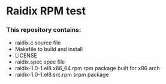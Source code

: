 # Raidix RPM test
### This repository contains:
- raidix.c source file
- Makefile to build and install
- LICENSE
- raidix.spec spec file
- raidix-1.0-1.el8.x86_64.rpm rpm package built for x86 arch
- raidix-1.0-1.el8.src.rpm srpm package